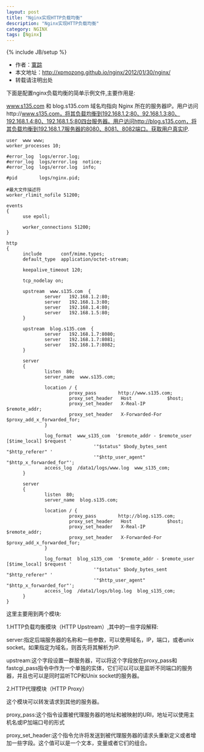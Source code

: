 ```yaml
---
layout: post
title: "Nginx实现HTTP负载均衡"
description: "Nginx实现HTTP负载均衡"
category: NGINX
tags: [Nginx]
---
```

{% include JB/setup %}

*	作者：<a href="http://weibo.com/xpmozong" target="blank">寞踪</a>
*	本文地址：http://xpmozong.github.io/nginx/2012/01/30/nginx/
*	转载请注明出处

下面是配置nginx负载均衡的简单示例文件,主要作用是:

www.s135.com 和 blog.s135.com 域名均指向 Nginx 所在的服务器IP。用户访问http://www.s135.com，将其负载均衡到192.168.1.2:80、92.168.1.3:80、192.168.1.4:80、192.168.1.5:80四台服务器。用户访问http://blog.s135.com，将其负载均衡到192.168.1.7服务器的8080、8081、8082端口。获取用户真实IP.

    user  www www;
    worker_processes 10;

    #error_log  logs/error.log;
    #error_log  logs/error.log  notice;
    #error_log  logs/error.log  info;
     
    #pid        logs/nginx.pid;
     
    #最大文件描述符
    worker_rlimit_nofile 51200;
     
    events
    {
          use epoll;
     
          worker_connections 51200;
    }
     
    http
    {
          include       conf/mime.types;
          default_type  application/octet-stream;
     
          keepalive_timeout 120;
     
          tcp_nodelay on;
     
          upstream  www.s135.com  {
                  server   192.168.1.2:80;
                  server   192.168.1.3:80;
                  server   192.168.1.4:80;
                  server   192.168.1.5:80;
          }
     
          upstream  blog.s135.com  {
                  server   192.168.1.7:8080;
                  server   192.168.1.7:8081;
                  server   192.168.1.7:8082;
          }
     
          server
          {
                  listen  80;
                  server_name  www.s135.com;
     
                  location / {
                           proxy_pass        http://www.s135.com;
                           proxy_set_header   Host             $host;
                           proxy_set_header   X-Real-IP        $remote_addr;
                           proxy_set_header   X-Forwarded-For  $proxy_add_x_forwarded_for;
                  }
     
                  log_format  www_s135_com  '$remote_addr - $remote_user [$time_local] $request '
                                    '"$status" $body_bytes_sent "$http_referer" '
                                    '"$http_user_agent" "$http_x_forwarded_for"';
                  access_log  /data1/logs/www.log  www_s135_com;
          }
     
          server
          {
                  listen  80;
                  server_name  blog.s135.com;
     
                  location / {
                           proxy_pass        http://blog.s135.com;
                           proxy_set_header   Host             $host;
                           proxy_set_header   X-Real-IP        $remote_addr;
                           proxy_set_header   X-Forwarded-For  $proxy_add_x_forwarded_for;
                  }
     
                  log_format  blog_s135_com  '$remote_addr - $remote_user [$time_local] $request '
                                    '"$status" $body_bytes_sent "$http_referer" '
                                    '"$http_user_agent" "$http_x_forwarded_for"';
                  access_log  /data1/logs/blog.log  blog_s135_com;
          }
    }


这里主要用到两个模块:

1.HTTP负载均衡模块（HTTP Upstream）,其中的一些字段解释:

server:指定后端服务器的名称和一些参数，可以使用域名，IP，端口，或者unix socket。如果指定为域名，则首先将其解析为IP.

upstream:这个字段设置一群服务器，可以将这个字段放在proxy_pass和fastcgi_pass指令中作为一个单独的实体，它们可以可以是监听不同端口的服务器，并且也可以是同时监听TCP和Unix socket的服务器。

2.HTTP代理模块（HTTP Proxy）

这个模块可以转发请求到其他的服务器。

proxy_pass:这个指令设置被代理服务器的地址和被映射的URI，地址可以使用主机名或IP加端口号的形式

proxy_set_header:这个指令允许将发送到被代理服务器的请求头重新定义或者增加一些字段。这个值可以是一个文本，变量或者它们的组合。